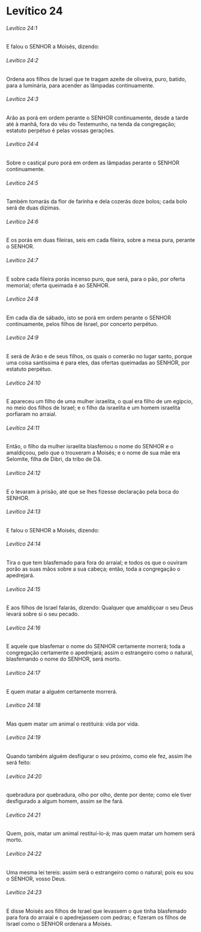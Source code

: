 # Levítico 24

###### Levítico 24:1

E falou o SENHOR a Moisés, dizendo:

###### Levítico 24:2

Ordena aos filhos de Israel que te tragam azeite de oliveira, puro, batido, para a luminária, para acender as lâmpadas continuamente.

###### Levítico 24:3

Arão as porá em ordem perante o SENHOR continuamente, desde a tarde até à manhã, fora do véu do Testemunho, na tenda da congregação; estatuto perpétuo é pelas vossas gerações.

###### Levítico 24:4

Sobre o castiçal puro porá em ordem as lâmpadas perante o SENHOR continuamente.

###### Levítico 24:5

Também tomarás da flor de farinha e dela cozerás doze bolos; cada bolo será de duas dízimas.

###### Levítico 24:6

E os porás em duas fileiras, seis em cada fileira, sobre a mesa pura, perante o SENHOR.

###### Levítico 24:7

E sobre cada fileira porás incenso puro, que será, para o pão, por oferta memorial; oferta queimada é ao SENHOR.

###### Levítico 24:8

Em cada dia de sábado, isto se porá em ordem perante o SENHOR continuamente, pelos filhos de Israel, por concerto perpétuo.

###### Levítico 24:9

E será de Arão e de seus filhos, os quais o comerão no lugar santo, porque uma coisa santíssima é para eles, das ofertas queimadas ao SENHOR, por estatuto perpétuo.

###### Levítico 24:10

E apareceu um filho de uma mulher israelita, o qual era filho de um egípcio, no meio dos filhos de Israel; e o filho da israelita e um homem israelita porfiaram no arraial.

###### Levítico 24:11

Então, o filho da mulher israelita blasfemou o nome do SENHOR e o amaldiçoou, pelo que o trouxeram a Moisés; e o nome de sua mãe era Selomite, filha de Dibri, da tribo de Dã.

###### Levítico 24:12

E o levaram à prisão, até que se lhes fizesse declaração pela boca do SENHOR.

###### Levítico 24:13

E falou o SENHOR a Moisés, dizendo:

###### Levítico 24:14

Tira o que tem blasfemado para fora do arraial; e todos os que o ouviram porão as suas mãos sobre a sua cabeça; então, toda a congregação o apedrejará.

###### Levítico 24:15

E aos filhos de Israel falarás, dizendo: Qualquer que amaldiçoar o seu Deus levará sobre si o seu pecado.

###### Levítico 24:16

E aquele que blasfemar o nome do SENHOR certamente morrerá; toda a congregação certamente o apedrejará; assim o estrangeiro como o natural, blasfemando o nome do SENHOR, será morto.

###### Levítico 24:17

E quem matar a alguém certamente morrerá.

###### Levítico 24:18

Mas quem matar um animal o restituirá: vida por vida.

###### Levítico 24:19

Quando também alguém desfigurar o seu próximo, como ele fez, assim lhe será feito:

###### Levítico 24:20

quebradura por quebradura, olho por olho, dente por dente; como ele tiver desfigurado a algum homem, assim se lhe fará.

###### Levítico 24:21

Quem, pois, matar um animal restituí-lo-á; mas quem matar um homem será morto.

###### Levítico 24:22

Uma mesma lei tereis: assim será o estrangeiro como o natural; pois eu sou o SENHOR, vosso Deus.

###### Levítico 24:23

E disse Moisés aos filhos de Israel que levassem o que tinha blasfemado para fora do arraial e o apedrejassem com pedras; e fizeram os filhos de Israel como o SENHOR ordenara a Moisés.

